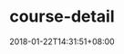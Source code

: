 ---
title: "course-detail"
date: 2018-01-22T14:31:51+08:00
coursedate: 2018年2月10日
limit: 共16堂，約5個月
language: 粵語，輔以中文教材
location: 自在社（灣仔）
joinlink: https://docs.google.com/forms/d/e/1FAIpQLSf1dXNbhgECimfbGd5W7napKJGcW98pbYD3ZHO804QE6ovJcg/viewform
---